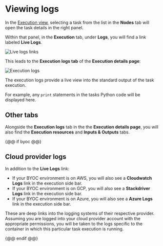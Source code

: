 # Viewing logs

In the [Execution view](../workflows/viewing-workflow-executions), selecting a task from the list in the **Nodes** tab will open the task details in the right panel.

Within that panel, in the **Execution** tab, under **Logs**, you will find a link labeled **Live Logs**.

![Live logs links](/_static/images/user-guide/core-concepts/tasks/viewing-logs/live-logs-link.png)

This leads to the **Execution logs tab** of the **Execution details page**:

![Execution logs](/_static/images/user-guide/core-concepts/tasks/viewing-logs/live-logs-execution-logs.png)

The execution logs provide a live view into the standard output of the task execution.

For example, any `print` statements in the tasks Python code will be displayed here.

## Other tabs

Alongside the **Execution logs** tab in the the **Execution details page**, you will also find the **Execution resources** and **Inputs & Outputs** tabs.

{@@ if byoc @@}

## Cloud provider logs

In addition to the **Live Logs** link:

* If your BYOC environment is on AWS, you will also see a **Cloudwatch Logs** link in the execution side bar.
* If your BYOC environment is on GCP, you will also see a **Stackdriver Logs** link in the execution side bar.
* If your BYOC environment is on Azure, you will also see a **Azure Logs** link in the execution side bar.

These are deep links into the logging systems of their respective provider. Assuming you are logged into your cloud provider account with the appropriate permissions, you will be taken to the logs specific to the container in which this particular task execution is running.

{@@ endif @@}
